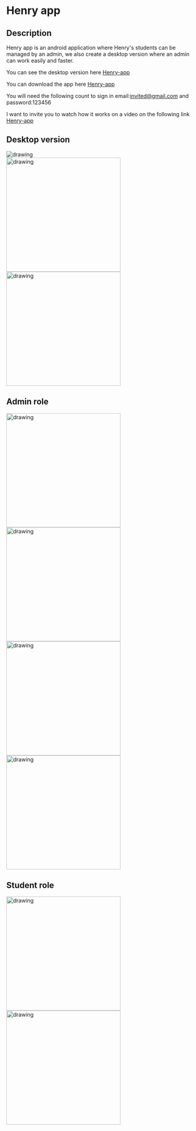 # Henry app
## Description
Henry app is an android application where Henry's students can be managed by an admin, we also create a desktop version where an admin can work easily and faster.

You can see the desktop version here [Henry-app](https://henry-app.vercel.app/)

You can download the app here [Henry-app](https://drive.google.com/file/d/1w_VrO9h01H7OUXyvQiuuhEzZu_V92xeU/view?usp=sharing/)

You will need the following count to sign in email:invited@gmail.com  and password:123456

I want to invite you to watch how it works on a video on  the following link [Henry-app](https://vimeo.com/512744811)
## Desktop version
<img src="/assets/Home.png" alt="drawing" />
<div >
<img src="/assets/photo1.jpg" alt="drawing" width="300"/>
<img src="/assets/photo2.jpg" alt="drawing" width="300"/>
</div>

## Admin role
<div >
<img src="/assets/photo3.jpg" alt="drawing" width="300"/>
<img src="/assets/photo4.jpg" alt="drawing" width="300"/>
<img src="/assets/photo6.jpg" alt="drawing" width="300"/>
<img src="/assets/photo7.jpg" alt="drawing" width="300"/>
</div>

## Student role
<div >
<img src="/assets/photo8.jpg" alt="drawing" width="300"/>
<img src="/assets/photo9.jpg" alt="drawing" width="300"/>
</div>


